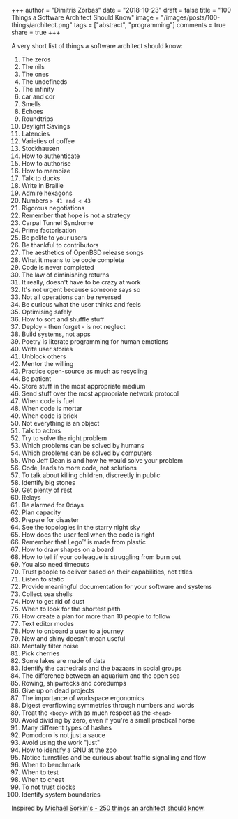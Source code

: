 +++
author = "Dimitris Zorbas"
date = "2018-10-23"
draft = false
title = "100 Things a Software Architect Should Know"
image = "/images/posts/100-things/architect.png"
tags = ["abstract", "programming"]
comments = true
share = true
+++

A very short list of things a software architect should know:

<!--more-->

1. The zeros
1. The nils
1. The ones
1. The undefineds
1. The infinity
1. car and cdr
1. Smells
1. Echoes
1. Roundtrips
1. Daylight Savings
1. Latencies
1. Varieties of coffee
1. Stockhausen
1. How to authenticate
1. How to authorise
1. How to memoize
1. Talk to ducks
1. Write in Braille
1. Admire hexagons
1. Numbers `> 41 and < 43`
1. Rigorous negotiations
1. Remember that hope is not a strategy
1. Carpal Tunnel Syndrome
1. Prime factorisation
1. Be polite to your users
1. Be thankful to contributors
1. The aesthetics of OpenBSD release songs
1. What it means to be code complete
1. Code is never completed
1. The law of diminishing returns
1. It really, doesn't have to be crazy at work
1. It's not urgent because someone says so
1. Not all operations can be reversed
1. Be curious what the user thinks and feels
1. Optimising safely
1. How to sort and shuffle stuff
1. Deploy - then forget - is not neglect
1. Build systems, not apps
1. Poetry is literate programming for human emotions
1. Write user stories
1. Unblock others
1. Mentor the willing
1. Practice open-source as much as recycling
1. Be patient
1. Store stuff in the most appropriate medium
1. Send stuff over the most appropriate network protocol
1. When code is fuel
1. When code is mortar
1. When code is brick
1. Not everything is an object
1. Talk to actors
1. Try to solve the right problem
1. Which problems can be solved by humans
1. Which problems can be solved by computers
1. Who Jeff Dean is and how he would solve your problem
1. Code, leads to more code, not solutions
1. To talk about killing children, discreetly in public
1. Identify big stones
1. Get plenty of rest
1. Relays
1. Be alarmed for 0days
1. Plan capacity
1. Prepare for disaster
1. See the topologies in the starry night sky
1. How does the user feel when the code is right
1. Remember that Lego™️ is made from plastic
1. How to draw shapes on a board
1. How to tell if your colleague is struggling from burn out
1. You also need timeouts
1. Trust people to deliver based on their capabilities, not titles
1. Listen to static
1. Provide meaningful documentation for your software and systems
1. Collect sea shells
1. How to get rid of dust
1. When to look for the shortest path
1. How create a plan for more than 10 people to follow
1. Text editor modes
1. How to onboard a user to a journey
1. New and shiny doesn't mean useful
1. Mentally filter noise
1. Pick cherries
1. Some lakes are made of data
1. Identify the cathedrals and the bazaars in social groups
1. The difference between an aquarium and the open sea
1. Rowing, shipwrecks and coredumps
1. Give up on dead projects
1. The importance of workspace ergonomics
1. Digest everflowing symmetries through numbers and words
1. Treat the `<body>` with as much respect as the `<head>`
1. Avoid dividing by zero, even if you're a small practical horse
1. Many different types of hashes
1. Pomodoro is not just a sauce
1. Avoid using the work "just"
1. How to identify a GNU at the zoo
1. Notice turnstiles and be curious about traffic signalling and flow
1. When to benchmark
1. When to test
1. When to cheat
1. To not trust clocks
1. Identify system boundaries

Inspired by [Michael Sorkin's - 250 things an architect should know](https://www.readingdesign.org/250-things).

<style>
.main-header {
  background-size: 32% auto;
}
